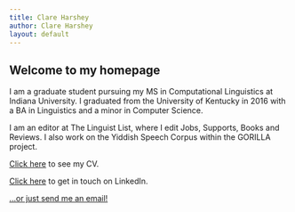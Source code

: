 ```yaml
---
title: Clare Harshey
author: Clare Harshey
layout: default
---
```

## Welcome to my homepage

I am a graduate student pursuing my MS in Computational Linguistics at Indiana University. I graduated from the University of Kentucky in 2016 with a BA in Linguistics and a minor in Computer Science.

I am an editor at The Linguist List, where I edit Jobs, Supports, Books and Reviews. I also work on the Yiddish Speech Corpus within the GORILLA project.

<a href="http://harshey.me/Harshey_CV.pdf" target="_blank">Click here</a> to see my CV.


<a href="https://www.linkedin.com/in/clare-harshey-8973a8137" target="_blank">Click here</a> to get in touch on LinkedIn.


[...or just send me an email!](mailto://clarshey@gmail.com)


